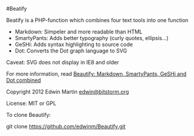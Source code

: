#Beatify

Beatify is a PHP-function which combines four text tools into one function
- Markdown: Simpeler and more readable than HTML
- SmartyPants: Adds better typography (curly quotes, ellipsis...)
- GeSHi: Adds syntax highlighting to source code
- Dot: Converts the Dot graph language to SVG

Caveat: SVG does not display in IE8 and older

For more information, read [Beautify: Markdown, SmartyPants, GeSHi and Dot combined](http://www.bitstorm.org/weblog/2012-8/Beautify_Markdown_SmartyPants_GeSHi_and_Dot_combined.html)

Copyright 2012 Edwin Martin <edwin@bitstorm.org>

License: MIT or GPL

To clone Beautify:

git clone https://github.com/edwinm/Beautify.git